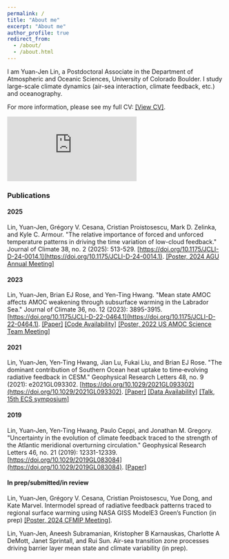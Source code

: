 ```yaml
---
permalink: /
title: "About me"
excerpt: "About me"
author_profile: true
redirect_from: 
  - /about/
  - /about.html
---
```


I am Yuan-Jen Lin, a Postdoctoral Associate in the Department of Atmospheric and Oceanic Sciences, University of Colorado Boulder. I study large-scale climate dynamics (air-sea interaction, climate feedback, etc.) and oceanography. 

For more information, please see my full CV: [[View CV]](https://yuanjenlin.github.io/files/CV.pdf).

![My research scope](https://github.com/user-attachments/files/19219409/website_research_scope.pdf?raw=true)

### Publications
#### 2025
Lin, Yuan-Jen, Grégory V. Cesana, Cristian Proistosescu, Mark D. Zelinka, and Kyle C. Armour. "The relative importance of forced and unforced temperature patterns in driving the time variation of low-cloud feedback." Journal of Climate 38, no. 2 (2025): 513-529. [https://doi.org/10.1175/JCLI-D-24-0014.1](https://doi.org/10.1175/JCLI-D-24-0014.1). [[Poster, 2024 AGU Annual Meeting]](https://yuanjenlin.github.io/files/2024_AGU_meeting_poster.pdf)
#### 2023
Lin, Yuan-Jen, Brian EJ Rose, and Yen-Ting Hwang. "Mean state AMOC affects AMOC weakening through subsurface warming in the Labrador Sea." Journal of Climate 36, no. 12 (2023): 3895-3915. [https://doi.org/10.1175/JCLI-D-22-0464.1](https://doi.org/10.1175/JCLI-D-22-0464.1). [[Paper]](https://yuanjenlin.github.io/files/2023_Lin_etal.pdf) [[Code Availability]](https://github.com/yuanjenlin/Lin_etal_2022_JCLI) [[Poster, 2022 US AMOC Science Team Meeting]](https://yuanjenlin.github.io/files/2022_AMOC_meeting_poster.pdf)
#### 2021
Lin, Yuan‐Jen, Yen‐Ting Hwang, Jian Lu, Fukai Liu, and Brian EJ Rose. "The dominant contribution of Southern Ocean heat uptake to time‐evolving radiative feedback in CESM." Geophysical Research Letters 48, no. 9 (2021): e2021GL093302. [https://doi.org/10.1029/2021GL093302](https://doi.org/10.1029/2021GL093302). [[Paper]](https://yuanjenlin.github.io/files/2021_Lin_etal.pdf) [[Data Availability]](https://zenodo.org/records/4588073) [[Talk, 15th ECS symposium]](https://sites.google.com/tamu.edu/ecs-symposium/event15)
#### 2019
Lin, Yuan‐Jen, Yen‐Ting Hwang, Paulo Ceppi, and Jonathan M. Gregory. "Uncertainty in the evolution of climate feedback traced to the strength of the Atlantic meridional overturning circulation." Geophysical Research Letters 46, no. 21 (2019): 12331-12339. [https://doi.org/10.1029/2019GL083084](https://doi.org/10.1029/2019GL083084). [[Paper]](https://yuanjenlin.github.io/files/2019_Lin_etal.pdf)
#### In prep/submitted/in review
Lin, Yuan‐Jen, Grégory V. Cesana, Cristian Proistosescu, Yue Dong, and Kate Marvel. Intermodel spread of radiative feedback patterns traced to regional surface warming using NASA GISS ModelE3 Green’s Function (in prep) [[Poster, 2024 CFMIP Meeting]](https://yuanjenlin.github.io/files/2024_CFMIP_meeting_poster.pdf).

Lin, Yuan‐Jen, Aneesh Subramanian, Kristopher B Karnauskas, Charlotte A DeMott, Janet Sprintall, and Rui Sun. Air-sea transition zone processes driving barrier layer mean state and climate variability (in prep).
